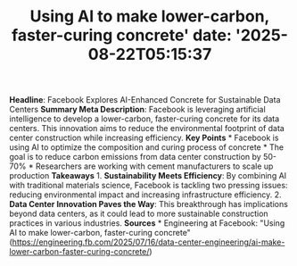 ﻿---
title: "Using AI to make lower-carbon, faster-curing concrete'
date: '2025-08-22T05:15:37"
category: "Markets"
summary: ""
slug: "using ai to make lowercarbon fastercuring concrete"
source_urls:
  - "https://engineering.fb.com/2025/07/16/data-center-engineering/ai-make-lower-carbon-faster-curing-concrete/"
seo:
  title: "Using AI to make lower-carbon, faster-curing concrete | Hash n Hedge'
  description: '"
  keywords: ["news", "markets", "brief"]
---
**Headline**: Facebook Explores AI-Enhanced Concrete for Sustainable Data Centers  **Summary Meta Description**: Facebook is leveraging artificial intelligence to develop a lower-carbon, faster-curing concrete for its data centers. This innovation aims to reduce the environmental footprint of data center construction while increasing efficiency.  **Key Points**  * Facebook is using AI to optimize the composition and curing process of concrete * The goal is to reduce carbon emissions from data center construction by 50-70% * Researchers are working with cement manufacturers to scale up production  **Takeaways**  1. **Sustainability Meets Efficiency**: By combining AI with traditional materials science, Facebook is tackling two pressing issues: reducing environmental impact and increasing infrastructure efficiency. 2. **Data Center Innovation Paves the Way**: This breakthrough has implications beyond data centers, as it could lead to more sustainable construction practices in various industries.  **Sources**  * Engineering at Facebook: "Using AI to make lower-carbon, faster-curing concrete" (https://engineering.fb.com/2025/07/16/data-center-engineering/ai-make-lower-carbon-faster-curing-concrete/) 
